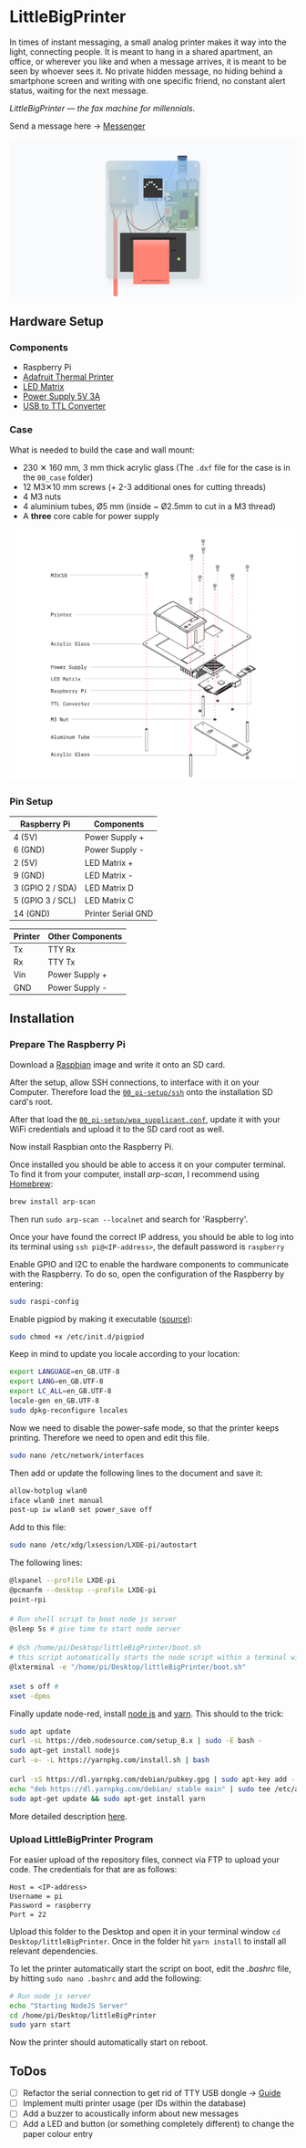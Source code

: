 # LittleBigPrinter

In times of instant messaging, a small analog printer makes it way into the light, connecting people. It is meant to hang in a shared apartment, an office, or wherever you like and when a message arrives, it is meant to be seen by whoever sees it. No private hidden message, no hiding behind a smartphone screen and writing with one specific friend, no constant alert status, waiting for the next message.  

*LittleBigPrinter — the fax machine for millennials.*

Send a message here → [Messenger](https://little-big-printer-messenger.now.sh/)

![LittleBigPrinter](00_img/title.jpg)


## Hardware Setup

### Components

* Raspberry Pi
* [Adafruit Thermal Printer](https://www.adafruit.com/product/597)
* [LED Matrix](https://www.adafruit.com/product/1080)
* [Power Supply 5V 3A](https://www.meanwell-web.com/en-gb/ac-dc-single-output-enclosed-power-supply-output-rs--15--5)
* [USB to TTL Converter](https://www.amazon.de/SODIAL-USB-TTL-Konverter-Modul-eingebautem-CP2102/dp/B008RF73CS)

### Case

What is needed to build the case and wall mount:

* 230 ✕ 160 mm, 3 mm thick acrylic glass (The `.dxf` file for the case is in the `00_case` folder)
* 12 M3✕10 mm screws (+ 2-3 additional ones for cutting threads)
* 4 M3 nuts
* 4 aluminium tubes, Ø5 mm (inside ~ Ø2.5mm to cut in a M3 thread) 
* A **three** core cable for power supply

![Assembly](00_img/assembly.png)

### Pin Setup

|Raspberry Pi    |Components         |
|----------------|-------------------|
|4 (5V)          |Power Supply +     |
|6 (GND)         |Power Supply -     |
|2 (5V)          |LED Matrix +       |
|9 (GND)         |LED Matrix -       |
|3 (GPIO 2 / SDA)|LED Matrix D       |
|5 (GPIO 3 / SCL)|LED Matrix C       |
|14 (GND)        |Printer Serial GND |

|Printer|Other Components|
|-------|----------------|
|Tx     |TTY Rx          |
|Rx     |TTY Tx          |
|Vin    |Power Supply +  |
|GND    |Power Supply -  |


## Installation

### Prepare The Raspberry Pi

Download a [Raspbian](https://www.raspberrypi.org/documentation/installation/installing-images/) image and write it onto an SD card.

After the setup, allow SSH connections, to interface with it on your Computer. Therefore load the [`00_pi-setup/ssh`](00_pi-setup/ssh) onto the installation SD card's root.

After that load the [`00_pi-setup/wpa_supplicant.conf`](00_pi-setup/wpa_supplicant.conf), update it with your WiFi credentials and upload it to the SD card root as well.

Now install Raspbian onto the Raspberry Pi.

Once installed you should be able to access it on your computer terminal. To find it from your computer, install *arp-scan*, I recommend using [Homebrew](https://brew.sh/):

```sh
brew install arp-scan
```

Then run `sudo arp-scan --localnet`  and search for 'Raspberry'.

Once your have found the correct IP address, you should be able to log into its terminal using `ssh pi@<IP-address>`, the default password is `raspberry`

Enable GPIO and I2C to enable the hardware components to communicate with the Raspberry. To do so, open the configuration of the Raspberry by entering:

```sh
sudo raspi-config
```

Enable pigpiod by making it executable ([source](https://github.com/joan2937/pigpio/tree/master/util)):

```sh
sudo chmod +x /etc/init.d/pigpiod
```

Keep in mind to update you locale according to your location:

```sh
export LANGUAGE=en_GB.UTF-8
export LANG=en_GB.UTF-8
export LC_ALL=en_GB.UTF-8
locale-gen en_GB.UTF-8
sudo dpkg-reconfigure locales
```

Now we need to disable the power-safe mode, so that the printer keeps printing. Therefore we need to open and edit this file.

```sh
sudo nano /etc/network/interfaces
```

Then add or update the following lines to the document and save it:

```sh
allow-hotplug wlan0
iface wlan0 inet manual
post-up iw wlan0 set power_save off
```

Add to this file:

```sh
sudo nano /etc/xdg/lxsession/LXDE-pi/autostart
```

The following lines:

```sh
@lxpanel --profile LXDE-pi
@pcmanfm --desktop --profile LXDE-pi
point-rpi

# Run shell script to boot node js server
@sleep 5s # give time to start node server

# @sh /home/pi/Desktop/littleBigPrinter/boot.sh 
# this script automatically starts the node script within a terminal window
@lxterminal -e "/home/pi/Desktop/littleBigPrinter/boot.sh"

xset s off #
xset -dpms 
```

Finally update node-red, install [node js](https://nodejs.org/) and [yarn](https://yarnpkg.com/). This should to the trick:

```sh
sudo apt update
curl -sL https://deb.nodesource.com/setup_8.x | sudo -E bash -
sudo apt-get install nodejs
curl -o- -L https://yarnpkg.com/install.sh | bash

curl -sS https://dl.yarnpkg.com/debian/pubkey.gpg | sudo apt-key add -
echo "deb https://dl.yarnpkg.com/debian/ stable main" | sudo tee /etc/apt/sources.list.d/yarn.list
sudo apt-get update && sudo apt-get install yarn
```

More detailed description [here](https://www.hackster.io/IainIsCreative/setting-up-the-raspberry-pi-and-johnny-five-56d60f).

### Upload LittleBigPrinter Program

For easier upload of the repository files, connect via FTP to upload your code. The credentials for that are as follows:

```
Host = <IP-address>
Username = pi
Password = raspberry
Port = 22
```

Upload this folder to the Desktop and open it in your terminal window `cd Desktop/littleBigPrinter`.
Once in the folder hit `yarn install` to install all relevant dependencies.

To let the printer automatically start the script on boot, edit the *.bashrc* file, by hitting `sudo nano .bashrc` and add the following:

```sh
# Run node js server
echo "Starting NodeJS Server"
cd /home/pi/Desktop/littleBigPrinter
sudo yarn start
```

Now the printer should automatically start on reboot.

## ToDos

- [ ] Refactor the serial connection to get rid of TTY USB dongle → [Guide](https://learn.adafruit.com/networked-thermal-printer-using-cups-and-raspberry-pi/connect-and-configure-printer) 
- [ ] Implement multi printer usage (per IDs within the database)
- [ ] Add a buzzer to acoustically inform about new messages
- [ ] Add a LED and button (or something completely different) to change the paper colour entry